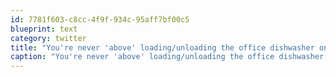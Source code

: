 ```yaml
---
id: 7781f603-c8cc-4f9f-934c-95aff7bf00c5
blueprint: text
category: twitter
title: "You're never 'above' loading/unloading the office dishwasher once in a while. Be a good office-mate"
caption: "You're never 'above' loading/unloading the office dishwasher once in a while. Be a good office-mate"
---
```

